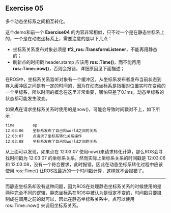 ## Exercise 05

多个动态坐标系之间相互转化。



这个demo和前一个 **Exercise04** 的内容非常相似，只不过一个是在静态坐标系上的，一个是在动态坐标系上，需要注意的是以下几点：

* 坐标系关系发布对象必须是 **tf2_ros::TransformListener**，不能再用静态的；
* 刷新点的时间戳  header.stamp  应该用 **ros::Time()**，而不能再用 **ros::Time::now()**，否则会报错，详细原因见下面描述；



在ROS中，坐标系关系监听对象有一个缓冲区，从坐标系发布者发布当前状态到存入缓冲区之间是有一定的时间的，因为在动态坐标系是指相对位置实时在变动的一个坐标系，所以时间的概念在这里非常重要，哪怕只差了0.1ms，动态坐标系的状态都可能发生改变。

如果**点**在请求坐标系关系时使用的是now()，可能会导致时间戳对不上，如下所示：

```shell
time		op
12:03:06	坐标系发布了自己和world之间的关系
12:03:07	点请求了坐标系转化关系操作
12:03:08	坐标系发布了自己和world之间的关系
```

从上面可以发现，如果点在 12:03:07 使用now()来请求转化计算，那么ROS会寻找时间戳为 12:03:07 的坐标系关系，然而实际上坐标系关系的时间戳是 12:03:06 和 12:03:08，没有一个符合要求，此时报错。因此在动态坐标系转化过程中应该使用 ros::Time() 让ROS找最近的一个时间戳计算，这样就不会报错了。

--------

而静态坐标系却没有这种问题，因为ROS在处理静态坐标系关系的时候使用的是两种完全不同的逻辑，静态坐标系在ROS中被认为是恒定不变的，时间戳只要摄制成在调用之前的就可以，因此在静态坐标系关系中，点可以使用 ros::Time::now() 来调用坐标系关系。